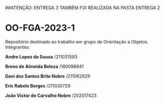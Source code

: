 ##ATENÇÃO: ENTREGA 3 TAMBÉM FOI REALIZADA NA PASTA ENTREGA 2
# OO-FGA-2023-1
Repositório destinado ao trabalho em grupo de Orientação a Objetos.  
Integrantes: 

**Andre Lopes de Sousa**          /211031593 

**Breno de Almeida Beleza**       /180098641

**Davi dos Santos Brito Nobre**   /211062929

**Eric Rabelo Borges**            /211030729

**João Victor de Carvalho Nobre** /202017423



